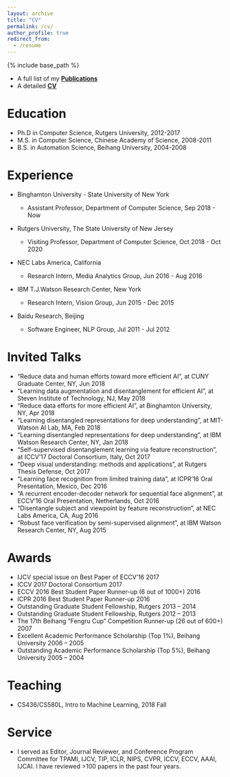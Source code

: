 ```yaml
---
layout: archive
title: "CV"
permalink: /cv/
author_profile: true
redirect_from:
  - /resume
---
```


{% include base_path %}

- A full list of my [**Publications**](https://xipeng13.github.io/homepage/files/PUBLICATION.pdf)
- A detailed [**CV**](https://xipeng13.github.io/homepage/files/CV.pdf)

Education
======
* Ph.D in Computer Science, Rutgers University, 2012-2017
* M.S. in Computer Science, Chinese Academy of Science, 2008-2011
* B.S. in Automation Science, Beihang University, 2004-2008

Experience
======
* Binghamton University - State University of New York
  * Assistant Professor, Department of Computer Science, Sep 2018 - Now

* Rutgers University, The State University of New Jersey
  * Visiting Professor, Department of Computer Science, Oct 2018 - Oct 2020
  
* NEC Labs America, California
  * Research Intern, Media Analytics Group, Jun 2016 - Aug 2016
  
* IBM T.J.Watson Research Center, New York
  * Research Intern, Vision Group, Jun 2015 - Dec 2015
  
* Baidu Research, Beijing
  * Software Engineer, NLP Group, Jul 2011 - Jul 2012
  
Invited Talks
======
* “Reduce data and human efforts toward more efficient AI”, at CUNY Graduate Center, NY, Jun 2018
* “Learning data augmentation and disentanglement for efficient AI”, at Steven Institute of Technology, NJ, May 2018
* “Reduce data efforts for more efficient AI”, at Binghamton University, NY, Apr 2018
* “Learning disentangled representations for deep understanding”, at MIT-Watson AI Lab, MA, Feb 2018
* “Learning disentangled representations for deep understanding”, at IBM Watson Research Center, NY, Jan 2018
* “Self-supervised disentanglement learning via feature reconstruction”, at ICCV’17 Doctoral Consortium, Italy, Oct 2017
* “Deep visual understanding: methods and applications”, at Rutgers Thesis Defense, Oct 2017
* “Learning face recognition from limited training data”, at ICPR’16 Oral Presentation, Mexico, Dec 2016
* “A recurrent encoder-decoder network for sequential face alignment”, at ECCV’16 Oral Presentation, Netherlands, Oct 2016
* “Disentangle subject and viewpoint by feature reconstruction”, at NEC Labs America, CA, Aug 2016
* “Robust face verification by semi-supervised alignment”, at IBM Watson Research Center, NY, Aug 2015

Awards
======
* IJCV special issue on Best Paper of ECCV’16 2017
* ICCV 2017 Doctoral Consortium 2017
* ECCV 2016 Best Student Paper Runner-up (6 out of 1000+) 2016
* ICPR 2016 Best Student Paper Runner-up 2016
* Outstanding Graduate Student Fellowship, Rutgers 2013 – 2014
* Outstanding Graduate Student Fellowship, Rutgers 2012 – 2013
* The 17th Beihang ”Fengru Cup” Competition Runner-up (26 out of 600+) 2007
* Excellent Academic Performance Scholarship (Top 1%), Beihang University 2006 – 2005
* Outstanding Academic Performance Scholarship (Top 5%), Beihang University 2005 – 2004

Teaching
======
* CS436/CS580L, Intro to Machine Learning, 2018 Fall
  
Service
======
* I served as Editor, Journal Reviewer, and Conference Program Committee for TPAMI, IJCV, TIP, ICLR, NIPS, CVPR, ICCV, ECCV, AAAI, IJCAI. I have reviewed >100 papers in the past four years.
